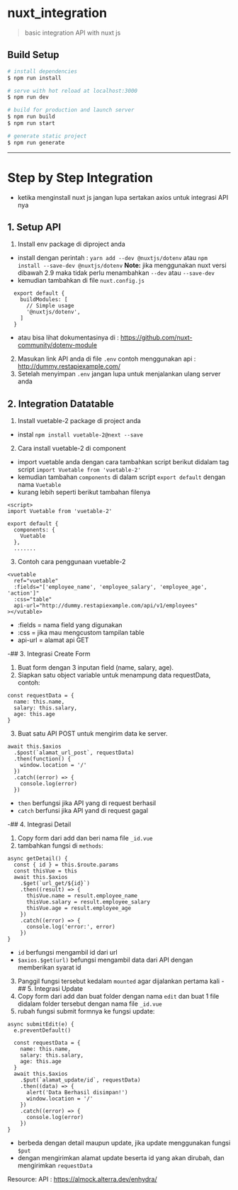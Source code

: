 # nuxt_integration

> basic integration API with nuxt js

## Build Setup

``` bash
# install dependencies
$ npm run install

# serve with hot reload at localhost:3000
$ npm run dev

# build for production and launch server
$ npm run build
$ npm run start

# generate static project
$ npm run generate
```

------------------------------------------------------------

# Step by Step Integration 
- ketika menginstall nuxt js jangan lupa sertakan axios untuk integrasi API nya

## 1. Setup API
1. Install env package di diproject anda
- install dengan perintah : `yarn add --dev @nuxtjs/dotenv` atau `npm install --save-dev @nuxtjs/dotenv`
  **Note:** jika menggunakan nuxt versi dibawah 2.9 maka tidak perlu menambahkan `--dev` atau `--save-dev`
- kemudian tambahkan di file `nuxt.config.js`
```
  export default {
    buildModules: [
      // Simple usage
      '@nuxtjs/dotenv',
    ]
  }
```
- atau bisa lihat dokumentasinya di : https://github.com/nuxt-community/dotenv-module
2. Masukan link API anda di file `.env` contoh menggunakan api : http://dummy.restapiexample.com/
3. Setelah menyimpan `.env` jangan lupa untuk menjalankan ulang server anda

## 2. Integration Datatable
1. Install vuetable-2 package di project anda
- instal `npm install vuetable-2@next --save`
2. Cara install vuetable-2 di component
- import vuetable anda dengan cara tambahkan script berikut didalam tag script `import Vuetable from 'vuetable-2'`
- kemudian tambahan `components` di dalam script `export default` dengan nama `Vuetable`
- kurang lebih seperti berikut tambahan filenya
```
<script>
import Vuetable from 'vuetable-2'

export default {
  components: {
    Vuetable
  },
  .......
```
3. Contoh cara penggunaan vuetable-2
```
<vuetable
  ref="vuetable"
  :fields="['employee_name', 'employee_salary', 'employee_age', 'action']"
  :css="table"
  api-url="http://dummy.restapiexample.com/api/v1/employees"
></vutable>
```
- :fields = nama field yang digunakan
- :css    = jika mau mengcustom tampilan table
- api-url = alamat api GET

-## 3. Integrasi Create Form
1. Buat form dengan 3 inputan field (name, salary, age).
2. Siapkan satu object variable untuk menampung data requestData, contoh:
```
const requestData = {
  name: this.name,
  salary: this.salary,
  age: this.age
}
```
3. Buat satu API POST untuk mengirim data ke server.
```
await this.$axios
  .$post(`alamat_url_post`, requestData)
  .then(function() {
    window.location = '/'
  })
  .catch((error) => {
    console.log(error)
  })
```
- `then` berfungsi jika API yang di request berhasil
- `catch` berfunsi jika API yand di request gagal

-## 4. Integrasi Detail
1. Copy form dari add dan beri nama file `_id.vue`
2. tambahkan fungsi di `methods`:
```
async getDetail() {
  const { id } = this.$route.params
  const thisVue = this
  await this.$axios
    .$get(`url_get/${id}`)
    .then((result) => {
      thisVue.name = result.employee_name
      thisVue.salary = result.employee_salary
      thisVue.age = result.employee_age
    })
    .catch((error) => {
      console.log('error:', error)
    })
}
```
- `id` berfungsi mengambil id dari url
- `$axios.$get(url)` befungsi mengambil data dari API dengan memberikan syarat id
3. Panggil fungsi tersebut kedalam `mounted` agar dijalankan pertama kali
-## 5. Integrasi Update
1. Copy form dari add dan buat folder dengan nama `edit` dan buat 1 file didalam folder tersebut dengan nama file `_id.vue`
2. rubah fungsi submit formnya ke fungsi update:
```
async submitEdit(e) {
  e.preventDefault()

  const requestData = {
    name: this.name,
    salary: this.salary,
    age: this.age
  }
  await this.$axios
    .$put(`alamat_update/id`, requestData)
    .then((data) => {
      alert('Data Berhasil disimpan!')
      window.location = '/'
    })
    .catch((error) => {
      console.log(error)
    })
}
```
- berbeda dengan detail maupun update, jika update menggunakan fungsi `$put`
- dengan mengirimkan alamat update beserta id yang akan dirubah, dan mengirimkan `requestData`

Resource:
API : https://almock.alterra.dev/enhydra/
